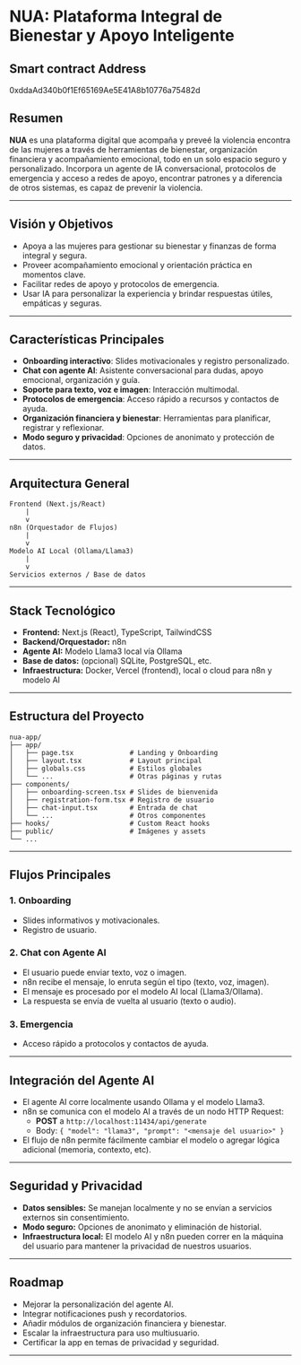 # NUA: Plataforma Integral de Bienestar y Apoyo Inteligente

## Smart contract Address 
0xddaAd340b0f1Ef65169Ae5E41A8b10776a75482d



## Resumen

**NUA** es una plataforma digital que acompaña y preveé la violencia encontra de las mujeres a través de herramientas de bienestar, organización financiera y acompañamiento emocional, todo en un solo espacio seguro y personalizado. Incorpora un agente de IA conversacional, protocolos de emergencia y acceso a redes de apoyo, encontrar patrones y a diferencia de otros sistemas, es capaz de prevenir la violencia.

---


## Visión y Objetivos

- Apoya a las mujeres para gestionar su bienestar y finanzas de forma integral y segura.
- Proveer acompañamiento emocional y orientación práctica en momentos clave.
- Facilitar redes de apoyo y protocolos de emergencia.
- Usar IA para personalizar la experiencia y brindar respuestas útiles, empáticas y seguras.

---

## Características Principales

- **Onboarding interactivo**: Slides motivacionales y registro personalizado.
- **Chat con agente AI**: Asistente conversacional para dudas, apoyo emocional, organización y guía.
- **Soporte para texto, voz e imagen**: Interacción multimodal.
- **Protocolos de emergencia**: Acceso rápido a recursos y contactos de ayuda.
- **Organización financiera y bienestar**: Herramientas para planificar, registrar y reflexionar.
- **Modo seguro y privacidad**: Opciones de anonimato y protección de datos.

---

## Arquitectura General

```
Frontend (Next.js/React)
    |
    v
n8n (Orquestador de Flujos)
    |
    v
Modelo AI Local (Ollama/Llama3)
    |
    v
Servicios externos / Base de datos
```

---

## Stack Tecnológico

- **Frontend:** Next.js (React), TypeScript, TailwindCSS
- **Backend/Orquestador:** n8n
- **Agente AI:** Modelo Llama3 local vía Ollama
- **Base de datos:** (opcional) SQLite, PostgreSQL, etc.
- **Infraestructura:** Docker, Vercel (frontend), local o cloud para n8n y modelo AI

---

## Estructura del Proyecto

```
nua-app/
├── app/
│   ├── page.tsx              # Landing y Onboarding
│   ├── layout.tsx            # Layout principal
│   ├── globals.css           # Estilos globales
│   └── ...                   # Otras páginas y rutas
├── components/
│   ├── onboarding-screen.tsx # Slides de bienvenida
│   ├── registration-form.tsx # Registro de usuario
│   ├── chat-input.tsx        # Entrada de chat
│   └── ...                   # Otros componentes
├── hooks/                    # Custom React hooks
├── public/                   # Imágenes y assets
└── ...
```

---

## Flujos Principales

### 1. Onboarding
- Slides informativos y motivacionales.
- Registro de usuario.

### 2. Chat con Agente AI
- El usuario puede enviar texto, voz o imagen.
- n8n recibe el mensaje, lo enruta según el tipo (texto, voz, imagen).
- El mensaje es procesado por el modelo AI local (Llama3/Ollama).
- La respuesta se envía de vuelta al usuario (texto o audio).

### 3. Emergencia
- Acceso rápido a protocolos y contactos de ayuda.

---

## Integración del Agente AI

- El agente AI corre localmente usando Ollama y el modelo Llama3.
- n8n se comunica con el modelo AI a través de un nodo HTTP Request:
  - **POST** a `http://localhost:11434/api/generate`
  - Body: `{ "model": "llama3", "prompt": "<mensaje del usuario>" }`
- El flujo de n8n permite fácilmente cambiar el modelo o agregar lógica adicional (memoria, contexto, etc).

---

## Seguridad y Privacidad

- **Datos sensibles:** Se manejan localmente y no se envían a servicios externos sin consentimiento.
- **Modo seguro:** Opciones de anonimato y eliminación de historial.
- **Infraestructura local:** El modelo AI y n8n pueden correr en la máquina del usuario para mantener la privacidad de nuestros usuarios.

---

## Roadmap

- Mejorar la personalización del agente AI.
- Integrar notificaciones push y recordatorios.
- Añadir módulos de organización financiera y bienestar.
- Escalar la infraestructura para uso multiusuario.
- Certificar la app en temas de privacidad y seguridad.

---

